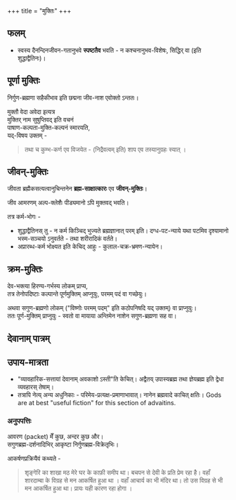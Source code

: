 +++
title = "मुक्तिः"
+++

## फलम्
- स्वस्य दैनन्दिनजीवन-गतानुभवे **स्पष्टतैव** भवति - न कश्चनानुभव-विशेषः, सिद्धिर् वा (इति शुद्धाद्वैतिनः)।

## पूर्णा मुक्तिः
निर्गुण-ब्रह्मणा सहैकीभाव इति छद्मना जीव-नाश एवोक्तो ऽन्ततः। 

मुक्तौ वेदा अवेदा इत्यत्र  
मुक्तिर् नाम सुषुप्तिवद् इति वचनं  
पाषाण-कल्पता-मुक्ति-कल्पनं स्मारयति,  
यद्-विषय उक्तम् - 

> तथा च कुम्भ-कर्ण एव विजयेत -
(निद्रैवत्वम् इति) शाप एव तस्यानुग्रहः स्यात् ।

## जीवन्-मुक्तिः
जीवता ब्रह्मैकसत्यत्वानुचिन्तनेन **ब्रह्म-साक्षात्कारः** एव **जीवन्-मुक्तिः**।

जीव आमरणम् अल्प-क्लेशैः पीड्यमानो ऽपि मुक्तवद् भवति। 

तत्र कर्म-भोगः -

- शुद्धाद्वैतिनस् तु - न कर्म किञ्चिद् भुज्यते ब्रह्मज्ञानात् परम् इति। दग्ध-पट-न्याये यथा पटमिव दृश्यामानो भस्म-सञ्चयो ऽनुवर्तते - तथा शरीरादिकं वर्तते।
- अप्रारब्ध-कर्म भोक्ष्यत इति केचिद् आहुः - कुलाल-चक्र-भ्रमण-न्यायेन।


## क्रम-मुक्तिः
देव-भक्त्या हिरण्य-गर्भस्य लोकम् प्राप्य,  
तत्र तेनोपदिष्टाः कल्पान्ते पूर्णमुक्तिम् आप्नुयुः, परमम् पदं वा गच्छेयुः। 

अथवा सगुण-ब्रह्मणो लोकम् ("विष्णोः परमम् पदम्" इति कठोपनिषदि यद् उक्तम्) वा प्राप्नुयुः।  
ततः पूर्ण-मुक्तिम् प्राप्नुयुः - स्वतो वा मायाया अन्तिमेन नाशेन सगुण-ब्रह्मणा सह वा। 

## देवानाम् पात्रम्
## उपाय-मात्रता
- "व्यावहारिक-सत्तायां देवानाम् अवकाशो ऽस्ती"ति केचित्। अद्वैतय् उपास्यब्रह्म तथा ज्ञेयब्रह्म इति द्वेधा व्यवहारस् तेषाम्।  
- तत्रापि नेत्य् अन्य अधुनिकाः - परिमेय-प्रत्यक्ष-प्रमाणाभावात्। नानेन ब्रह्मवादे काचित् क्षतिः। Gods are at best "useful fiction" for this section of advaitins.

### अनुपपत्तिः
आवरण (packet) मेँ कुछ, अन्दर कुछ और।  
सगुणब्रह्म-दर्शनादिभिर् आकृष्टा निर्गुणब्रह्म-विक्रेतृभिः।

आकर्षणप्रक्रियैवं कथ्यते -

> शृङ्गेरि का शाखा मठ मेरे घर के काफ़ी समीप था। बचपन से देवी के प्रति प्रेम रहा है। वहाँ शारदाम्बा के विग्रह से मन आकर्षित हुआ था । वहाँ आचार्य का भी मंदिर था। तो उस विग्रह से भी मन आकर्षित हुआ था। प्रायः यही कारण रहा होगा ।


